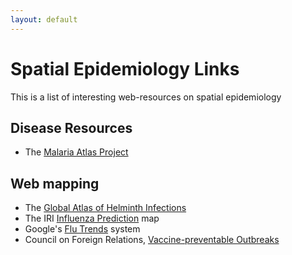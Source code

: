 ```yaml
---
layout: default
---
```


Spatial Epidemiology Links
==========================

This is a list of interesting web-resources on spatial epidemiology


Disease Resources
-----------------

* The [Malaria Atlas Project](http://www.map.ox.ac.uk/)


Web mapping
-----------


* The [Global Atlas of Helminth Infections](http://www.thiswormyworld.org/)
* The IRI [Influenza Prediction](http://cpid.iri.columbia.edu/) map
* Google's [Flu Trends](http://www.google.org/flutrends/) system
* Council on Foreign Relations, [Vaccine-preventable Outbreaks](http://www.cfr.org/interactives/GH_Vaccine_Map/#map)





